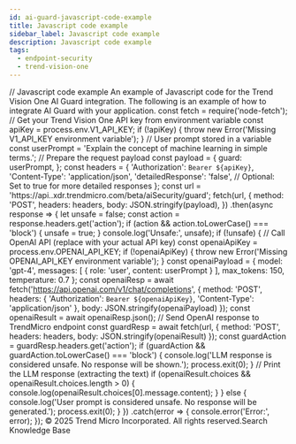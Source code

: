 ```yaml
---
id: ai-guard-javascript-code-example
title: Javascript code example
sidebar_label: Javascript code example
description: Javascript code example
tags:
  - endpoint-security
  - trend-vision-one
---
```


/*<![CDATA[*/ $('#title').html($('meta[name=map-description]').attr('content')); /*]]>*/ Javascript code example An example of Javascript code for the Trend Vision One AI Guard integration. The following is an example of how to integrate AI Guard with your application. const fetch = require('node-fetch'); // Get your Trend Vision One API key from environment variable const apiKey = process.env.V1_API_KEY; if (!apiKey) { throw new Error('Missing V1_API_KEY environment variable'); } // User prompt stored in a variable const userPrompt = 'Explain the concept of machine learning in simple terms.'; // Prepare the request payload const payload = { guard: userPrompt, }; const headers = { 'Authorization': `Bearer ${apiKey}`, 'Content-Type': 'application/json', 'detailedResponse': 'false', // Optional: Set to true for more detailed responses }; const url = 'https://api.<region>.xdr.trendmicro.com/beta/aiSecurity/guard'; fetch(url, { method: 'POST', headers: headers, body: JSON.stringify(payload), }) .then(async response => { let unsafe = false; const action = response.headers.get('action'); if (action && action.toLowerCase() === 'block') { unsafe = true; } console.log('Unsafe:', unsafe); if (!unsafe) { // Call OpenAI API (replace with your actual API key) const openaiApiKey = process.env.OPENAI_API_KEY; if (!openaiApiKey) { throw new Error('Missing OPENAI_API_KEY environment variable'); } const openaiPayload = { model: 'gpt-4', messages: [ { role: 'user', content: userPrompt } ], max_tokens: 150, temperature: 0.7 }; const openaiResp = await fetch('https://api.openai.com/v1/chat/completions', { method: 'POST', headers: { 'Authorization': `Bearer ${openaiApiKey}`, 'Content-Type': 'application/json' }, body: JSON.stringify(openaiPayload) }); const openaiResult = await openaiResp.json(); // Send OpenAI response to TrendMicro endpoint const guardResp = await fetch(url, { method: 'POST', headers: headers, body: JSON.stringify(openaiResult) }); const guardAction = guardResp.headers.get('action'); if (guardAction && guardAction.toLowerCase() === 'block') { console.log('LLM response is considered unsafe. No response will be shown.'); process.exit(0); } // Print the LLM response (extracting the text) if (openaiResult.choices && openaiResult.choices.length > 0) { console.log(openaiResult.choices[0].message.content); } } else { console.log('User prompt is considered unsafe. No response will be generated.'); process.exit(0); } }) .catch(error => { console.error('Error:', error); }); © 2025 Trend Micro Incorporated. All rights reserved.Search Knowledge Base